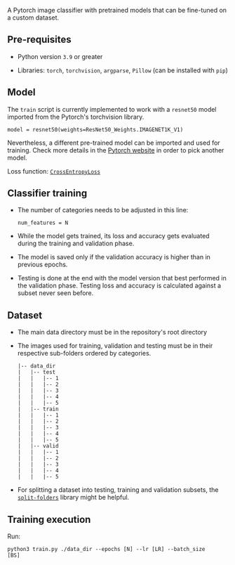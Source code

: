 A Pytorch image classifier with pretrained models that can be fine-tuned on a custom dataset.

## Pre-requisites

- Python version `3.9` or greater

- Libraries: `torch`, `torchvision`, `argparse`, `Pillow` (can be installed with `pip`)

## Model

The `train` script is currently implemented to work with a `resnet50` model imported from the Pytorch's torchvision library. 

```model = resnet50(weights=ResNet50_Weights.IMAGENET1K_V1)```

Nevertheless, a different pre-trained model can be imported and used for training. Check more details in the [Pytorch website](https://pytorch.org/vision/stable/models.html#classification) in order to pick another model.

Loss function: [`CrossEntropyLoss`](https://pytorch.org/docs/stable/generated/torch.nn.CrossEntropyLoss.html)

## Classifier training

- The number of categories needs to be adjusted in this line:

    ```num_features = N```

- While the model gets trained, its loss and accuracy gets evaluated during the training and validation phase.

- The model is saved only if the validation accuracy is higher than in previous epochs.

- Testing is done at the end with the model version that best performed in the validation phase. Testing loss and accuracy is calculated against a subset never seen before.

## Dataset

- The main data directory must be in the repository's root directory
- The images used for training, validation and testing must be in their respective sub-folders ordered by categories.

    ```
    |-- data_dir
    |   |-- test
    |   |   |-- 1
    |   |   |-- 2
    |   |   |-- 3
    |   |   |-- 4
    |   |   |-- 5
    |   |-- train
    |   |   |-- 1
    |   |   |-- 2
    |   |   |-- 3
    |   |   |-- 4
    |   |   |-- 5
    |   |-- valid
    |   |   |-- 1
    |   |   |-- 2
    |   |   |-- 3
    |   |   |-- 4
    |   |   |-- 5
    ```

- For splitting a dataset into testing, training and validation subsets, the [`split-folders`](https://github.com/jfilter/split-folders) library might be helpful.

## Training execution

Run:

<code>python3 train.py ./data_dir --epochs [N] --lr [LR] --batch_size [BS]</code>
